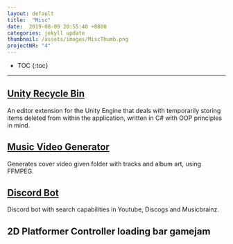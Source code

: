 ```yaml
---
layout: default
title:  "Misc"
date:  2019-08-09 20:55:40 +0800
categories: jekyll update
thumbnail: /assets/images/MiscThumb.png
projectNR: "4"
---
```

* TOC
{:toc}

---
## [Unity Recycle Bin](https://github.com/JPBotelho/Recycle-Bin)
An editor extension for the Unity Engine that deals with temporarily storing items deleted from within the application, written in C# with OOP principles in mind.

## [Music Video Generator](https://github.com/JPBotelho/Music-Video-Generator)
Generates cover video given folder with tracks and album art, using FFMPEG.

## [Discord Bot](https://github.com/JPBotelho/Music-Hoarders-Bot)
Discord bot with search capabilities in Youtube, Discogs and Musicbrainz.

## 2D Platformer Controller loading bar gamejam